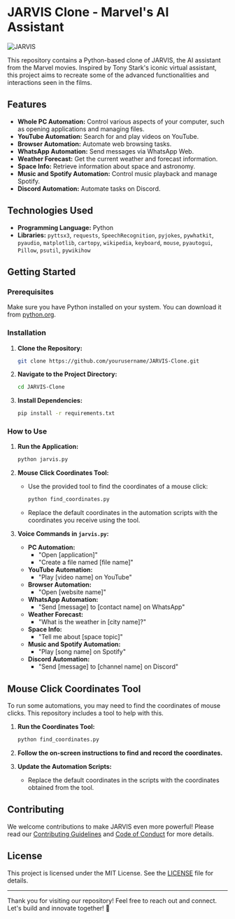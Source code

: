 # JARVIS Clone - Marvel's AI Assistant

![JARVIS](https://your-banner-url.com/banner.png) <!-- Replace with your own banner image URL -->

This repository contains a Python-based clone of JARVIS, the AI assistant from the Marvel movies. Inspired by Tony Stark's iconic virtual assistant, this project aims to recreate some of the advanced functionalities and interactions seen in the films.

## Features

- **Whole PC Automation:** Control various aspects of your computer, such as opening applications and managing files.
- **YouTube Automation:** Search for and play videos on YouTube.
- **Browser Automation:** Automate web browsing tasks.
- **WhatsApp Automation:** Send messages via WhatsApp Web.
- **Weather Forecast:** Get the current weather and forecast information.
- **Space Info:** Retrieve information about space and astronomy.
- **Music and Spotify Automation:** Control music playback and manage Spotify.
- **Discord Automation:** Automate tasks on Discord.

## Technologies Used

- **Programming Language:** Python
- **Libraries:** `pyttsx3`, `requests`, `SpeechRecognition`, `pyjokes`, `pywhatkit`, `pyaudio`, `matplotlib`, `cartopy`, `wikipedia`, `keyboard`, `mouse`, `pyautogui`, `Pillow`, `psutil`, `pywikihow`

## Getting Started

### Prerequisites

Make sure you have Python installed on your system. You can download it from [python.org](https://www.python.org/).

### Installation

1. **Clone the Repository:**
    ```bash
    git clone https://github.com/yourusername/JARVIS-Clone.git
    ```
2. **Navigate to the Project Directory:**
    ```bash
    cd JARVIS-Clone
    ```
3. **Install Dependencies:**
    ```bash
    pip install -r requirements.txt
    ```

### How to Use

1. **Run the Application:**
    ```bash
    python jarvis.py
    ```

2. **Mouse Click Coordinates Tool:**
    - Use the provided tool to find the coordinates of a mouse click:
      ```bash
      python find_coordinates.py
      ```
    - Replace the default coordinates in the automation scripts with the coordinates you receive using the tool.

3. **Voice Commands in `jarvis.py`:**
    - **PC Automation:** 
        - "Open [application]"
        - "Create a file named [file name]"
    - **YouTube Automation:** 
        - "Play [video name] on YouTube"
    - **Browser Automation:** 
        - "Open [website name]"
    - **WhatsApp Automation:** 
        - "Send [message] to [contact name] on WhatsApp"
    - **Weather Forecast:** 
        - "What is the weather in [city name]?"
    - **Space Info:** 
        - "Tell me about [space topic]"
    - **Music and Spotify Automation:** 
        - "Play [song name] on Spotify"
    - **Discord Automation:** 
        - "Send [message] to [channel name] on Discord"

## Mouse Click Coordinates Tool

To run some automations, you may need to find the coordinates of mouse clicks. This repository includes a tool to help with this.

1. **Run the Coordinates Tool:**
    ```bash
    python find_coordinates.py
    ```
2. **Follow the on-screen instructions to find and record the coordinates.**

3. **Update the Automation Scripts:**
    - Replace the default coordinates in the scripts with the coordinates obtained from the tool.

## Contributing

We welcome contributions to make JARVIS even more powerful! Please read our [Contributing Guidelines](CONTRIBUTING.md) and [Code of Conduct](CODE_OF_CONDUCT.md) for more details.

## License

This project is licensed under the MIT License. See the [LICENSE](LICENSE) file for details.

---

Thank you for visiting our repository! Feel free to reach out and connect. Let's build and innovate together! 🚀
